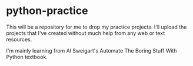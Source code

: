 # python-practice

This will be a repository for me to drop my practice projects. I'll upload the projects that I've created without much help from any web or text resources. 

I'm mainly learning from Al Sweigart's Automate The Boring Stuff With Python textbook. 
